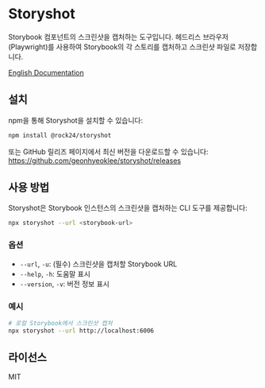 # Storyshot

Storybook 컴포넌트의 스크린샷을 캡처하는 도구입니다. 헤드리스 브라우저(Playwright)를 사용하여 Storybook의 각 스토리를 캡처하고 스크린샷 파일로 저장합니다.

[English Documentation](./README.md)

## 설치

npm을 통해 Storyshot을 설치할 수 있습니다:

```bash
npm install @rock24/storyshot
```

또는 GitHub 릴리즈 페이지에서 최신 버전을 다운로드할 수 있습니다:
https://github.com/geonhyeoklee/storyshot/releases

## 사용 방법

Storyshot은 Storybook 인스턴스의 스크린샷을 캡처하는 CLI 도구를 제공합니다:

```bash
npx storyshot --url <storybook-url>
```

### 옵션

- `--url`, `-u`: (필수) 스크린샷을 캡처할 Storybook URL
- `--help`, `-h`: 도움말 표시
- `--version`, `-v`: 버전 정보 표시

### 예시

```bash
# 로컬 Storybook에서 스크린샷 캡처
npx storyshot --url http://localhost:6006
```

## 라이선스

MIT
